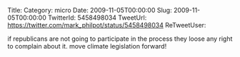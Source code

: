 Title: 
Category: micro
Date: 2009-11-05T00:00:00
Slug: 2009-11-05T00:00:00
TwitterId: 5458498034
TweetUrl: https://twitter.com/mark_philpot/status/5458498034
ReTweetUser: 

if republicans are not going to participate in the process they loose any right to complain about it. move climate legislation forward!